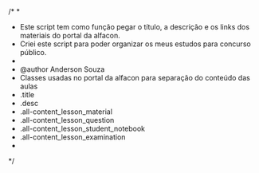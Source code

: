 
/*
*
* Este script tem como função pegar o título, a descrição e os links dos materiais do portal da alfacon.
* Criei este script para poder organizar os meus estudos para concurso público.
*
* @author Anderson Souza
* Classes usadas no portal da alfacon para separação do conteúdo das aulas
* .title
* .desc
* .all-content_lesson_material
* .all-content_lesson_question
* .all-content_lesson_student_notebook
* .all-content_lesson_examination
*
*/

